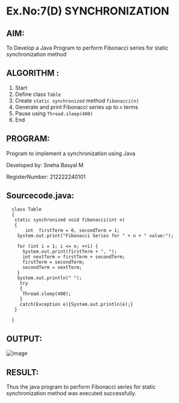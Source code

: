 # Ex.No:7(D) SYNCHRONIZATION
## AIM:
 To Develop a Java Program to perform Fibonacci series for static synchronization method
 
## ALGORITHM :

1. Start
2. Define class `Table`
3. Create `static synchronized` method `fibonacci(n)`
4. Generate and print Fibonacci series up to `n` terms
5. Pause using `Thread.sleep(400)`
6. End


## PROGRAM:

Program to implement a synchronization using Java

Developed by: Sneha Basyal M

RegisterNumber: 212222240101


## Sourcecode.java:
```
  class Table
  {
   static synchronized void fibonacci(int n)
   {
       int  firstTerm = 0, secondTerm = 1;
    System.out.print("Fibonacci Series for " + n + " value:");

    for (int i = 1; i <= n; ++i) {
      System.out.print(firstTerm + ", ");
      int nextTerm = firstTerm + secondTerm;
      firstTerm = secondTerm;
      secondTerm = nextTerm; 
    }
    System.out.println(" ");
     try
     {  
      Thread.sleep(400);  
     }
     catch(Exception e){System.out.println(e);}  
   } 
   
  }
```

## OUTPUT:
![image](https://github.com/user-attachments/assets/f2ea6b00-6a4d-4a8d-aeb1-5d66153604d3)


## RESULT:
Thus the java program to perform Fibonacci series for static synchronization method was executed successfully.

